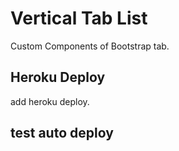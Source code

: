 # Vertical Tab List

Custom Components of Bootstrap tab.

## Heroku Deploy

add heroku deploy.

## test auto deploy
